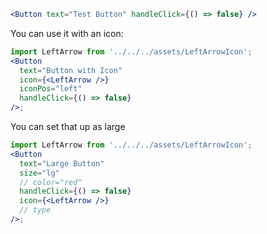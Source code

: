 ```jsx
<Button text="Test Button" handleClick={() => false} />
```

You can use it with an icon:

```jsx
import LeftArrow from '../../../assets/LeftArrowIcon';
<Button
  text="Button with Icon"
  icon={<LeftArrow />}
  iconPos="left"
  handleClick={() => false}
/>;
```

You can set that up as large

```jsx
import LeftArrow from '../../../assets/LeftArrowIcon';
<Button
  text="Large Button"
  size="lg"
  // color="red"
  handleClick={() => false}
  icon={<LeftArrow />}
  // type
/>;
```
